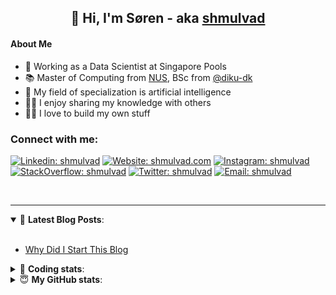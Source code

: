 <h2 align="center">
	👋 Hi, I'm Søren - aka <a href="https://shmulvad.com">shmulvad</a>
</h2>

#### About Me
- 🤖 Working as a Data Scientist at Singapore Pools
- 📚 Master of Computing from [NUS], BSc from [@diku-dk]
- 🧠 My field of specialization is artificial intelligence
- 👨‍🏫 I enjoy sharing my knowledge with others
- 👨‍💻 I love to build my own stuff

### Connect with me:

[![Linkedin: shmulvad](https://img.shields.io/badge/shmulvad-blue?style=flat&logo=Linkedin&logoColor=white)][linkedin]
[![Website: shmulvad.com](https://img.shields.io/badge/shmulvad.com-47CCCC?&style=flat&logo=Google-Chrome&logoColor=white)][website]
[![Instagram: shmulvad](https://img.shields.io/badge/-@shmulvad-purple?style=flat&logo=Instagram&logoColor=white)][instagram]
[![StackOverflow: shmulvad](https://img.shields.io/badge/shmulvad-FE7A16?style=flat&logo=stack-overflow&logoColor=white)][stackOverflow]
[![Twitter: shmulvad](https://img.shields.io/badge/@shmulvad-1ca0f1?style=flat&logo=twitter&logoColor=white)][twitter]
[![Email: shmulvad](https://img.shields.io/badge/shmulvad-D14836?style=flat&logo=gmail&logoColor=white)][mail]

<br />

---

<details open>
 <summary>📕 <b>Latest Blog Posts</b>: </summary>

<br>

<!-- BLOG-POST-LIST:START -->
- [Why Did I Start This Blog](https://shmulvad.com/blog/why-did-start-this-blog)
<!-- BLOG-POST-LIST:END -->

</details>

<!-- --- -->

<details>
 <summary>🤖 <b>Coding stats</b>: </summary>

<br>

NOTE: Doesn't track coding at work or work done in environments such as Jupyter Notebooks.

<!--START_SECTION:waka-->
![Code Time](http://img.shields.io/badge/Code%20Time-0%20secs-blue)

**I'm a Night 🦉** 

```text
🌞 Morning    99 commits     ██░░░░░░░░░░░░░░░░░░░░░░░   10.32% 
🌆 Daytime    318 commits    ████████░░░░░░░░░░░░░░░░░   33.16% 
🌃 Evening    368 commits    █████████░░░░░░░░░░░░░░░░   38.37% 
🌙 Night      174 commits    ████░░░░░░░░░░░░░░░░░░░░░   18.14%

```


📊 **This Week I Spent My Time On** 

```text
💬 Programming Languages: 
Other                    1 hr 37 mins        ██████████████████░░░░░░░   72.23% 
Python                   23 mins             ████░░░░░░░░░░░░░░░░░░░░░   17.09% 
Bash                     9 mins              █░░░░░░░░░░░░░░░░░░░░░░░░   6.74% 
Markdown                 2 mins              ░░░░░░░░░░░░░░░░░░░░░░░░░   1.72% 
JSON                     2 mins              ░░░░░░░░░░░░░░░░░░░░░░░░░   1.49%

🔥 Editors: 
Zsh                      1 hr 37 mins        ██████████████████░░░░░░░   72.23% 
VS Code                  36 mins             ██████░░░░░░░░░░░░░░░░░░░   27.04% 
Sublime Text             0 secs              ░░░░░░░░░░░░░░░░░░░░░░░░░   0.73%

🐱‍💻 Projects: 
Terminal                 1 hr 7 mins         ████████████░░░░░░░░░░░░░   50.18% 
overvaagning-admin       1 hr 2 mins         ███████████░░░░░░░░░░░░░░   46.71% 
overvaagning-sender      2 mins              ░░░░░░░░░░░░░░░░░░░░░░░░░   2.0% 
Unknown Project          0 secs              ░░░░░░░░░░░░░░░░░░░░░░░░░   0.73% 
search_string            0 secs              ░░░░░░░░░░░░░░░░░░░░░░░░░   0.38%

```


 Last Updated on 13/05/2022 18:51:08 UTC
<!--END_SECTION:waka-->

</details>

<!-- --- -->

<details>
 <summary>😇 <b>My GitHub stats</b>: </summary>

<br>

<img align="left" alt="shmulvad's Github Stats" src="https://github-readme-stats.vercel.app/api?username=shmulvad&show_icons=true&hide_border=true" />

</details>



[website]: https://shmulvad.com
[twitter]: https://twitter.com/shmulvad
[linkedin]: https://linkedin.com/in/shmulvad
[instagram]: https://instagram.com/shmulvad
[stackOverflow]: https://stackoverflow.com/users/9248793/shmulvad
[mail]: mailto:shmulvad@gmail.com
[@diku-dk]: https://github.com/diku-dk
[github]: https://github.com/shmulvad
[NUS]: https://www.nus.edu.sg